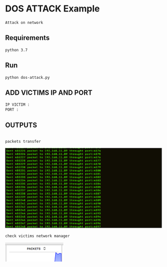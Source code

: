 # DOS ATTACK Example 

    Attack on network 

## Requirements

    python 3.7 

## Run   

    python dos-attack.py

## ADD VICTIMS IP AND PORT

    IP VICTIM : 
    PORT : 

## OUTPUTS
```

```

```
packets transfer
```

![Screenshot](second.png)

```
check victims network manager
```

![Screenshot](last.png)
